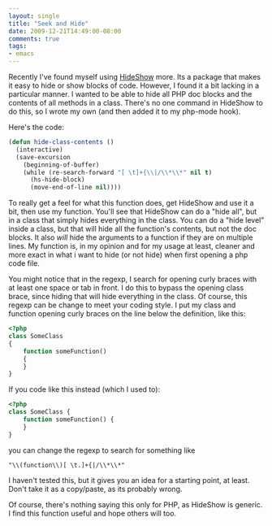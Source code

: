 ```yaml
---
layout: single
title: "Seek and Hide"
date: 2009-12-21T14:49:00-08:00
comments: true
tags:
- emacs
---
```

Recently I've found myself using [HideShow](http://www.emacswiki.org/emacs/HideShow) more. Its a package that makes it easy to hide or show blocks of code. However, I found it a bit lacking in a particular manner. I wanted to be able to hide all PHP doc blocks and the contents of all methods in a class. There's no one command in HideShow to do this, so I wrote my own (and then added it to my php-mode hook).
<!--more-->
 Here's the code:

```cl
(defun hide-class-contents ()
  (interactive)
  (save-excursion
    (beginning-of-buffer)
    (while (re-search-forward "[ \t]+{\\|/\\*\\*" nil t)
      (hs-hide-block)
      (move-end-of-line nil))))
```

To really get a feel for what this function does, get HideShow and use it a bit, then use my function. You'll see that HideShow can do a "hide all", but in a class that simply hides everything in the class. You can do a "hide level" inside a class, but that will hide all the function's contents, but not the doc blocks. It also *will* hide the arguments to a function if they are on multiple lines. My function is, in my opinion and for my usage at least, cleaner and more exact in what i want to hide (or not hide) when first opening a php code file.

You might notice that in the regexp, I search for opening curly braces with at least one space or tab in front. I do this to bypass the opening class brace, since hiding that will hide everything in the class. Of course, this regexp can be change to meet your coding style. I put my class and function opening curly braces on the line below the definition, like this:

```php
<?php
class SomeClass
{
    function someFunction()
    {
    }
}
```

If you code like this instead (which I used to):

```php
<?php
class SomeClass {
    function someFunction() {
    }
}
```

you can change the regexp to search for something like

```
"\\(function\\)[ \t.]+{|/\\*\\*"
```

I haven't tested this, but it gives you an idea for a starting point, at least. Don't take it as a copy/paste, as its probably wrong.

Of course, there's nothing saying this only for PHP, as HideShow is generic. I find this function useful and hope others will too.

